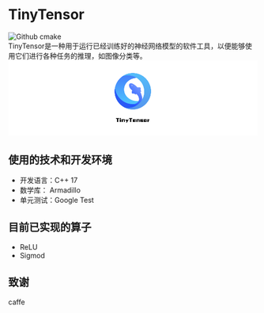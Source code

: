 <!--
 * @Author: lihaobo
 * @Date: 2023-03-02 10:12:49
 * @LastEditors: lihaobo
 * @LastEditTime: 2023-03-14 13:50:49
 * @Description: 请填写简介
-->
# TinyTensor
![Github cmake](https://img.shields.io/badge/cmake-3.16%2B-green)  
TinyTensor是一种用于运行已经训练好的神经网络模型的软件工具，以便能够使用它们进行各种任务的推理，如图像分类等。
![TinyTensor](./img/TinyTensor.png)

## 使用的技术和开发环境
* 开发语言：C++ 17
* 数学库：  Armadillo
* 单元测试：Google Test
## 目前已实现的算子
- ReLU
- Sigmod
## 致谢
caffe
